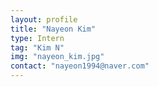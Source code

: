 ```yaml
---
layout: profile
title: "Nayeon Kim"
type: Intern
tag: "Kim N"
img: "nayeon_kim.jpg"
contact: "nayeon1994@naver.com"
---
```

